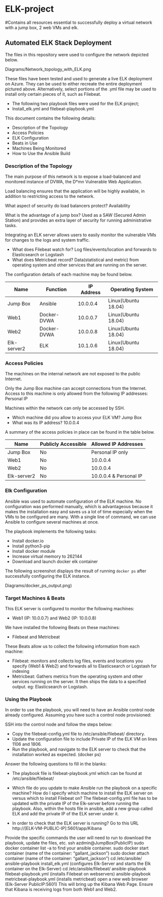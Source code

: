 # ELK-project
#Contains all resources essential to successfully deploy a virtual network with a jump box, 2 web VMs and elk. 
## Automated ELK Stack Deployment
 
The files in this repository were used to configure the network depicted below.
 
Diagrams/Network_topology_with_ELK.png
 
These files have been tested and used to generate a live ELK deployment on Azure. They can be used to either recreate the entire deployment pictured above. Alternatively, select portions of the .yml file may be used to install only certain pieces of it, such as Filebeat.
 
- The following two playbook files were used for the ELK project;
- Install_elk.yml and filebeat-playbook.yml
 
This document contains the following details:
- Description of the Topology
- Access Policies
- ELK Configuration
 - Beats in Use
 - Machines Being Monitored
- How to Use the Ansible Build
 
 
### Description of the Topology
 
The main purpose of this network is to expose a load-balanced and monitored instance of DVWA, the D*mn Vulnerable Web Application.
 
Load balancing ensures that the application will be highly available, in addition to restricting access to the network.

What aspect of security do load balancers protect? Availability

What is the advantage of a jump box? Used as a SAW (Secured Admin Station) and provides an extra layer of security for running administrative tasks. 
 
Integrating an ELK server allows users to easily monitor the vulnerable VMs for changes to the logs and system traffic.
- What does Filebeat watch for? 
Log files/events/location and forwards to Elasticsearch or Logstash 
- What does Metricbeat record? 
Data(statistical and metric) from operating system and other services that are running on the server. 
 
 
 
The configuration details of each machine may be found below.
 
| Name     | Function | IP Address | Operating System |
|----------|----------|------------|------------------|
| Jump Box | Ansible  | 10.0.0.4   |Linux(Ubuntu 18.04)|
| Web1     |Docker-DVWA| 10.0.0.7  |Linux(Ubuntu 18.04)|
| Web2     |Docker-DVWA| 10.0.0.8  |Linux(Ubuntu 18.04)|
|Elk-server2| ELK      | 10.1.0.6  |Linux(Ubuntu 18.04)|
 
### Access Policies
 
The machines on the internal network are not exposed to the public Internet.
 
Only the Jump Box machine can accept connections from the Internet. Access to this machine is only allowed from the following IP addresses: Personal IP
 
Machines within the network can only be accessed by SSH.
- Which machine did you allow to access your ELK VM? Jump Box
- What was its IP address? 10.0.0.4
 
A summary of the access policies in place can be found in the table below.
 
| Name     | Publicly Accessible | Allowed IP Addresses |
|----------|---------------------|----------------------|
| Jump Box | No                  | Personal IP only     |
|  Web1    | No                  | 10.0.0.4             |
|  Web2    | No                  | 10.0.0.4             |
|Elk-server2| No                 |10.0.0.4 & Personal IP|
 
### Elk Configuration
 
Ansible was used to automate configuration of the ELK machine. No configuration was performed manually, which is advantageous because it makes the installation easy and saves us a lot of time especially when the VMs to be configured are many. With a single line of command, we can use Ansible to configure several machines at once.  
 
The playbook implements the following tasks:
- Install docker.io
- Install python3-pip
- Install docker module
- Increase virtual memory to 262144
- Download and launch docker elk container
 
The following screenshot displays the result of running `docker ps` after successfully configuring the ELK instance.
 
Diagrams/docker_ps_output.png)
 
### Target Machines & Beats
This ELK server is configured to monitor the following machines:
- Web1 (IP: 10.0.0.7) and Web2 (IP: 10.0.0.8)
 
We have installed the following Beats on these machines:
- Filebeat and Metricbeat
 
These Beats allow us to collect the following information from each machine:
- Filebeat: monitors and collects log files, events and locations you specify (Web1 & Web2) and forwards all to Elasticsearch or Logstash for indexing
- Metricbeat: Gathers metrics from the operating system and other services running on the server. It then ships the data to a specified output. eg: Elasticsearch or Logstash.
 
### Using the Playbook
In order to use the playbook, you will need to have an Ansible control node already configured. Assuming you have such a control node provisioned:
 
SSH into the control node and follow the steps below:
- Copy the filebeat-config.yml file to /etc/ansible/filebeat/ directory.
- Update the configuration file to include Private IP of the ELK VM on lines 1106 and 1806.
- Run the playbook, and navigate to the ELK server to check that the installation worked as expected. (docker ps)
 
Answer the following questions to fill in the blanks:
- The playbook file is filebeat-playbook.yml which can be found at /etc/ansible/filebeat/ 
 
 
- Which file do you update to make Ansible run the playbook on a specific machine? How do I specify which machine to install the ELK server on versus which to install Filebeat on?
The filebeat-config.yml file has to be updated with the private IP of the Elk-server before running the playbook. 
Also, within the hosts file in ansible, add a new group called ELK and add the private IP of the ELK server under it.
 
- In order to check that the ELK server is running?
Go to this URL http://[ELK-VM-PUBLIC-IP]:5601/app/Kibana
 
Provide the specific commands the user will need to run to download the playbook, update the files, etc.
ssh azdmin@JumpBox(PublicIP)
sudo docker container list -a to find your ansible container.
sudo docker start container (name of the container: “gallant_jackson”)
sudo docker attach container (name of the container: “gallant_jackson”)
cd /etc/ansible/
ansible-playbook install_elk.yml (configures Elk-Server and starts the Elk container on the Elk-Server)
cd /etc/ansible/filebeat/
ansible-playbook filebeat-playbook.yml (installs Filebeat on webservers)
ansible-playbook metricbeat-playbook.yml (installs metricbeat)
open a new web browser (Elk-Server PublicIP:5601) This will bring up the Kibana Web Page. Ensure that Kibana is receiving logs from both Web1 and Web2. 
 


